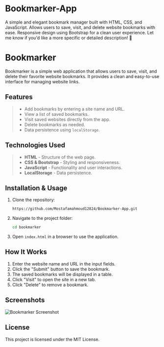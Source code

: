 # Bookmarker-App
A simple and elegant bookmark manager built with HTML, CSS, and JavaScript. Allows users to save, visit, and delete website bookmarks with ease. Responsive design using Bootstrap for a clean user experience.  Let me know if you'd like a more specific or detailed description! 🚀
# Bookmarker

Bookmarker is a simple web application that allows users to save, visit, and delete their favorite website bookmarks. It provides a clean and easy-to-use interface for managing website links.

## Features

>- Add bookmarks by entering a site name and URL.
>- View a list of saved bookmarks.
>- Visit saved websites directly from the app.
>- Delete bookmarks as needed.
>- Data persistence using `localStorage`.

## Technologies Used

>- **HTML** - Structure of the web page.
>- **CSS & Bootstrap** - Styling and responsiveness.
>- **JavaScript** - Functionality and user interactions.
>- **LocalStorage** - Data persistence.

## Installation & Usage

1. Clone the repository:
   ```sh
   https://github.com/Mostafamahmoud12824/Bookmarker-App.git
   ```
2. Navigate to the project folder:
   ```sh
   cd bookmarker
   ```
3. Open `index.html` in a browser to use the application.

## How It Works

1. Enter the website name and URL in the input fields.
2. Click the "Submit" button to save the bookmark.
3. The saved bookmarks will be displayed in a table.
4. Click "Visit" to open the site in a new tab.
5. Click "Delete" to remove a bookmark.

## Screenshots
![Bookmarker Screenshot](https://github.com/user-attachments/assets/956b7f41-b0ed-4bf8-b6e4-649d18e0435f) 


## License

This project is licensed under the MIT License.

